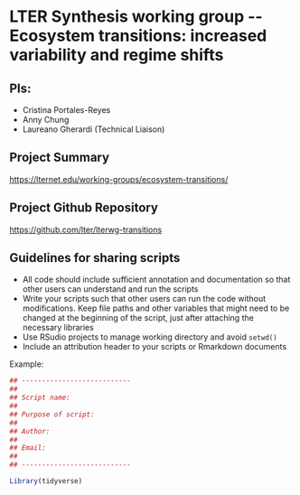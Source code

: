 # LTER Synthesis working group -- Ecosystem transitions: increased variability and regime shifts


## PIs: 

- Cristina Portales-Reyes
- Anny Chung
- Laureano Gherardi (Technical Liaison)

## Project Summary

https://lternet.edu/working-groups/ecosystem-transitions/


## Project Github Repository

https://github.com/lter/lterwg-transitions


## Guidelines for sharing scripts

- All code should include sufficient annotation and documentation so that other users can understand and run the scripts 
- Write your scripts such that other users can run the code without modifications. Keep file paths and other variables that might need to be changed at the beginning of the script, just after attaching the necessary libraries
- Use RSudio projects to manage working directory and avoid `setwd()`
- Include an attribution header to your scripts or Rmarkdown documents

Example:

```r
## ---------------------------
##
## Script name: 
##
## Purpose of script:
##
## Author: 
##
## Email: 
##
## ---------------------------

Library(tidyverse)


```
